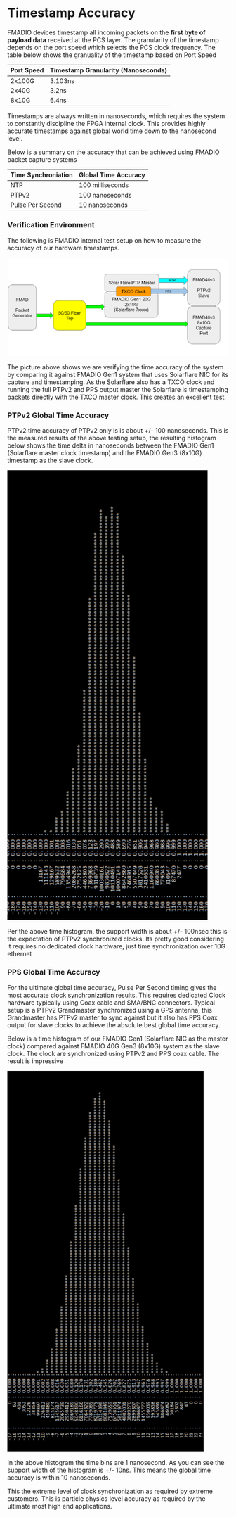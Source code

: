 # Timestamp Accuracy

FMADIO devices timestamp all incoming packets on the **first byte of payload data** received at the PCS layer. The granularity of the timestamp depends on the port speed which selects the PCS clock frequency. The table below shows the granuality of the timestamp based on Port Speed

| Port Speed | Timestamp Granularity (Nanoseconds) |
| ---------- | ----------------------------------- |
| 2x100G     | 3.103ns                             |
| 2x40G      | 3.2ns                               |
| 8x10G      | 6.4ns                               |

Timestamps are always written in nanoseconds, which requires the system to constantly discipline the FPGA internal clock. This provides highly accurate timestamps against global world time down to the nanosecond level.&#x20;

Below is a summary on the accuracy that can be achieved using FMADIO packet capture systems

| Time Synchroniation | Global Time Accuracy |
| ------------------- | -------------------- |
| NTP                 | 100 milliseconds     |
| PTPv2               | 100 nanoseconds      |
| Pulse Per Second    | 10 nanoseconds       |

### Verification Environment

The following is FMADIO internal test setup on how to measure the accuracy of our hardware timestamps.

![Time accuracy Testing setup](<../.gitbook/assets/image (80) (1) (1) (1).png>)

The picture above shows we are verifying the time accuracy of the system by comparing it against FMADIO Gen1 system that uses Solarflare NIC for its capture and timestamping. As the Solarflare also has a TXCO clock and running the full PTPv2 and PPS output master the Solarflare is timestamping packets directly with the TXCO master clock. This creates an excellent test.

### PTPv2 Global Time Accuracy

PTPv2 time accuracy of PTPv2 only is is about +/- 100 nanoseconds. This is the measured results of the above testing setup, the resulting histogram below shows the time delta in nanoseconds between the FMADIO Gen1 (Solarflare master clock timestamp) and the FMADIO Gen3 (8x10G) timestamp as the slave clock.

![FMADIO PTPv2 Only Global Time Accuracy](<../.gitbook/assets/image (118) (1) (1) (1) (1).png>)

Per the above time histogram, the support width is about +/- 100nsec this is the expectation of PTPv2 synchronized clocks. Its pretty good considering it requires no dedicated clock hardware, just time synchronization over 10G ethernet

### PPS Global Time Accuracy

For the ultimate global time accuracy, Pulse Per Second timing gives the most accurate clock synchronization results. This requires dedicated Clock hardware typically using Coax cable and SMA/BNC connectors. Typical setup is a PTPv2 Grandmaster synchronized using a GPS antenna, this Grandmaster has PTPv2 master to sync against but it also has PPS Coax output for slave clocks to achieve the absolute best global time accuracy.

Below is a time histogram of our FMADIO Gen1 (Solarflare NIC as the master clock) compared against FMADIO 40G Gen3 (8x10G) system as the slave clock. The clock are synchronized using PTPv2 and PPS coax cable. The result is impressive

![PPS Global Time Accuracy (Nanoseconds)](<../.gitbook/assets/image (90) (1) (1) (1) (1).png>)

In the above histogram the time bins are 1 nanosecond. As you can see the support width of the histogram is +/- 10ns. This means the global time accuracy is within 10 nanoseconds.&#x20;

This the extreme level of clock synchronization as required by extreme customers. This is particle physics level accuracy as required by the ultimate most high end applications.&#x20;
